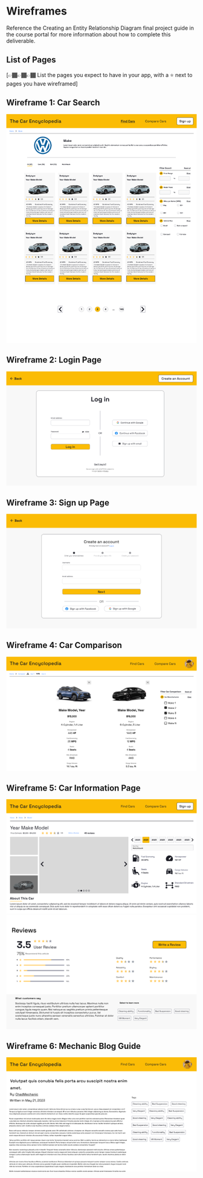 # Wireframes

Reference the Creating an Entity Relationship Diagram final project guide in the course portal for more information about how to complete this deliverable.

## List of Pages

[👉🏾👉🏾👉🏾 List the pages you expect to have in your app, with a ⭐ next to pages you have wireframed]

## Wireframe 1: Car Search

![](./search-cars.png)

## Wireframe 2: Login Page

![](./diagrams/log-in.png)

## Wireframe 3: Sign up Page

![](./diagrams/sign-up-part-1.png)


## Wireframe 4: Car Comparison

![](./diagrams/car-comparison.png)


## Wireframe 5: Car Information Page

![](./diagrams/car-info-top.png)
![](./diagrams/car-info-review-scores.png)


## Wireframe 6: Mechanic Blog Guide

![](./diagrams/mechanic-guide.png)